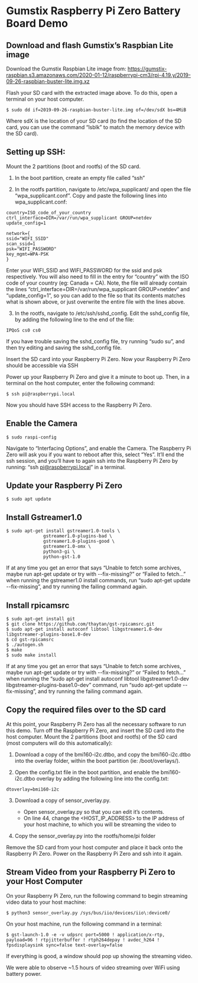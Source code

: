 # Gumstix Raspberry Pi Zero Battery Board Demo

## Download and flash Gumstix’s Raspbian Lite image 
Download the Gumstix Raspbian Lite image from:
https://gumstix-raspbian.s3.amazonaws.com/2020-01-12/raspberrypi-cm3/rpi-4.19.y/2019-09-26-raspbian-buster-lite.img.xz

Flash your SD card with the extracted image above. To do this, open a terminal on your host computer. 
```
$ sudo dd if=2019-09-26-raspbian-buster-lite.img of=/dev/sdX bs=4MiB
```
Where sdX is the location of your SD card (to find the location of the SD card, you can use the command “lsblk” to match the memory device with the SD card). 

## Setting up SSH:

Mount the 2 partitions (boot and rootfs) of the SD card.

1. In the boot partition, create an empty file called “ssh” 

2. In the rootfs partition, navigate to /etc/wpa_supplicant/ and open the file “wpa_supplicant.conf”. 
Copy and paste the following lines into wpa_supplicant.conf:
```
country=ISO_code_of_your_country
ctrl_interface=DIR=/var/run/wpa_supplicant GROUP=netdev
update_config=1

network={
ssid="WIFI_SSID"
scan_ssid=1
psk="WIFI_PASSWORD"
key_mgmt=WPA-PSK
}
```
Enter your WIFI_SSID and WIFI_PASSWORD for the ssid and psk respectively. You will also need to fill in the entry for “country” with the ISO code of your country (eg: Canada = CA). Note, the file will already contain the lines  “ctrl_interface=DIR=/var/run/wpa_supplicant GROUP=netdev” and “update_config=1”, so you can add to the file so that its contents matches what is shown above, or just overwrite the entire file with the lines above.

3. In the rootfs, navigate to /etc/ssh/sshd_config. Edit the sshd_config file, by adding the following line to the end of the file: 
```
IPQoS cs0 cs0
```
If you have trouble saving the sshd_config file, try running “sudo su”, and then try editing and saving the sshd_config file.

Insert the SD card into your Raspberry Pi Zero. Now your Raspberry Pi Zero should be accessible via SSH 

Power up your Raspberry Pi Zero and give it a minute to boot up. Then, in a terminal on the host computer, enter the following command:
```
$ ssh pi@raspberrypi.local
```
Now you should have SSH access to the Raspberry Pi Zero.

## Enable the Camera
```
$ sudo raspi-config
```

Navigate to “Interfacing Options”, and enable the Camera. The Raspberry Pi Zero will ask you if you want to reboot after this, select “Yes”. It’ll end the ssh session, and you’ll have to again ssh into the Raspberry Pi Zero by running: “ssh pi@raspberrypi.local” in a terminal. 

## Update your Raspberry Pi Zero
```
$ sudo apt update
```

## Install Gstreamer1.0
```
$ sudo apt-get install gstreamer1.0-tools \
              gstreamer1.0-plugins-bad \
              gstreamer1.0-plugins-good \
              gstreamer1.0-omx \
              python3-gi \
              python-gst-1.0

```
  
If at any time you get an error that says “Unable to fetch some archives, maybe run apt-get update or try with --fix-missing?” or “Failed to fetch…” when running the gstreamer1.0 install commands, run “sudo apt-get update --fix-missing”, and try running the failing command again.

## Install rpicamsrc
```
$ sudo apt-get install git
$ git clone https://github.com/thaytan/gst-rpicamsrc.git
$ sudo apt-get install autoconf libtool libgstreamer1.0-dev libgstreamer-plugins-base1.0-dev
$ cd gst-rpicamsrc
$ ./autogen.sh 
$ make 
$ sudo make install
```

If at any time you get an error that says “Unable to fetch some archives, maybe run apt-get update or try with --fix-missing?” or “Failed to fetch…” when running the “sudo apt-get install autoconf libtool libgstreamer1.0-dev libgstreamer-plugins-base1.0-dev” command, run “sudo apt-get update --fix-missing”, and try running the failing command again.

## Copy the required files over to the SD card
At this point, your Raspberry Pi Zero has all the necessary software to run this demo. Turn off the Raspberry Pi Zero, and insert the SD card into the host computer.
Mount the 2 partitions (boot and rootfs) of the SD card (most computers will do this automatically): 

1. Download a copy of the bmi160-i2c.dtbo, and copy the bmi160-i2c.dtbo into the overlay folder, within the boot partition (ie: /boot/overlays/). 

2. Open the config.txt file in the boot partition, and enable the bmi160-i2c.dtbo overlay by adding the following line into the config.txt:
```
dtoverlay=bmi160-i2c
```

3. Download a copy of sensor_overlay.py. 
    - Open sensor_overlay.py so that you can edit it’s contents.
    - On line 44, change the <HOST_IP_ADDRESS> to the IP address of your host machine, to which you will be streaming the video to

4. Copy the sensor_overlay.py into the rootfs/home/pi folder

Remove the SD card from your host computer and place it back onto the Raspberry Pi Zero. Power on the Raspberry Pi Zero and ssh into it again.

## Stream Video from your Raspberry Pi Zero to your Host Computer
On your Raspberry Pi Zero, run the following command to begin streaming video data to your host machine: 
```
$ python3 sensor_overlay.py /sys/bus/iio/devices/iio\:device0/
```

On your host machine, run the following command in a terminal: 
```
$ gst-launch-1.0 -e -v udpsrc port=5000 ! application/x-rtp, payload=96 ! rtpjitterbuffer ! rtph264depay ! avdec_h264 ! fpsdisplaysink sync=false text-overlay=false
```

If everything is good, a window should pop up showing the streaming video. 

We were able to observe ~1.5 hours of video streaming over WiFi using battery power. 


